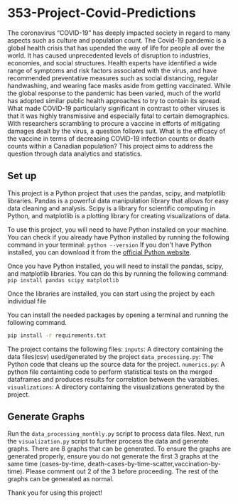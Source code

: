 # 353-Project-Covid-Predictions

The coronavirus “COVID-19” has deeply impacted society in regard to many aspects such as culture and population count. The Covid-19 pandemic is a global health crisis that has upended the way of life for people all over the world. It has caused unprecedented levels of disruption to industries, economies, and social structures. Health experts have identified a wide range of symptoms and risk factors associated with the virus, and have recommended preventative measures such as social distancing, regular handwashing, and wearing face masks aside from getting vaccinated. While the global response to the pandemic has been varied, much of the world has adopted similar public health approaches to try to contain its spread. What made COVID-19 particularly significant in contrast to other viruses is that it was highly transmissive and especially fatal to certain demographics. With researchers scrambling to procure a vaccine in efforts of mitigating damages dealt by the virus, a question follows suit. What is the efficacy of the vaccine in terms of decreasing COVID-19 infection counts or death counts within a Canadian population?  This project aims to address the question through data analytics and statistics.

## Set up
This project is a Python project that uses the pandas, scipy, and matplotlib libraries. Pandas is a powerful data manipulation library that allows for easy data cleaning and analysis. Scipy is a library for scientific computing in Python, and matplotlib is a plotting library for creating visualizations of data.

To use this project, you will need to have Python installed on your machine. You can check if you already have Python installed by running the following command in your terminal:
`python --version`
If you don't have Python installed, you can download it from the [official Python website](https://www.python.org/).

Once you have Python installed, you will need to install the pandas, scipy, and matplotlib libraries. You can do this by running the following command:
`pip install pandas scipy matplotlib`

Once the libraries are installed, you can start using the project by each individual file

You can install the needed packages by opening a terminal and running the following command.
```bash
pip install -r requirements.txt
```

The project contains the following files:
`inputs`: A directory containing the data files(csv) used/generated by the project
`data_processing.py`: The Python code that cleans up the source data for the project.
`numerics.py`: A python file containting code to perform statistical tests on the merged dataframes and produces results for correlation between the varaiables.
`visualizations`: A directory containing the visualizations generated by the project.


## Generate Graphs
Run the `data_processing_monthly.py` script to process data files.
Next, run the `visualization.py` script to further process the data and generate graphs.
There are 8 graphs that can be generated. To ensure the graphs are generated properly, ensure you do not generate
the first 3 graphs at the same time (cases-by-time, death-cases-by-time-scatter,vaccination-by-time). Please comment out 
2 of the 3 before proceeding. The rest of the graphs can be generated as normal.

Thank you for using this project!




